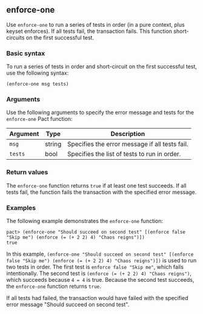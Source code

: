 ## enforce-one

Use `enforce-one` to run a series of tests in order (in a pure context, plus keyset enforces). 
If all tests fail, the transaction fails. This function short-circuits on the first successful test.

### Basic syntax

To run a series of tests in order and short-circuit on the first successful test, use the following syntax:

```pact
(enforce-one msg tests)
```

### Arguments

Use the following arguments to specify the error message and tests for the `enforce-one` Pact function:

| Argument | Type | Description |
|----------|------|------------ |
| `msg`  | string | Specifies the error message if all tests fail. |
| `tests` | bool | Specifies the list of tests to run in order. |

### Return values

The `enforce-one` function returns `true` if at least one test succeeds. 
If all tests fail, the function fails the transaction with the specified error message.

### Examples

The following example demonstrates the `enforce-one` function:

```pact
pact> (enforce-one "Should succeed on second test" [(enforce false "Skip me") (enforce (= (+ 2 2) 4) "Chaos reigns")])
true
```

In this example, `(enforce-one "Should succeed on second test" [(enforce false "Skip me") (enforce (= (+ 2 2) 4) "Chaos reigns")])` is used to run two tests in order. 
The first test is `enforce false "Skip me"`, which fails intentionally. 
The second test is `(enforce (= (+ 2 2) 4) "Chaos reigns")`, which succeeds because `4 = 4` is true. 
Because the second test succeeds, the `enforce-one` function returns `true`. 

If all tests had failed, the transaction would have failed with the specified error message "Should succeed on second test". 
